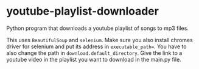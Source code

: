 # youtube-playlist-downloader
Python program that downloads a youtube playlist of songs to mp3 files.

This uses `BeautifulSoup` and `selenium`.
Make sure you also install chromes driver for selenium and put its address in `executable_path=`.  You have to also change the path in `download.default_directory`.  Give the link to a youtube video in the playlist you want to download in the main.py file.
